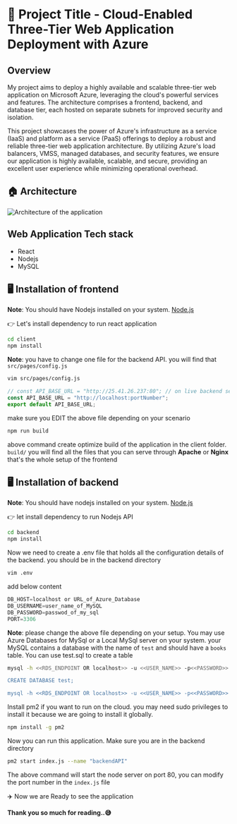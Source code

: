 # 🚀 Project Title - Cloud-Enabled Three-Tier Web Application Deployment with Azure

## Overview

My project aims to deploy a highly available and scalable three-tier web application on Microsoft Azure, leveraging the cloud's powerful services and features. The architecture comprises a frontend, backend, and database tier, each hosted on separate subnets for improved security and isolation.

This project showcases the power of Azure's infrastructure as a service (IaaS) and platform as a service (PaaS) offerings to deploy a robust and reliable three-tier web application architecture. By utilizing Azure's load balancers, VMSS, managed databases, and security features, we ensure our application is highly available, scalable, and secure, providing an excellent user experience while minimizing operational overhead.

## 🏠 Architecture
![Architecture of the application](architecture.png)

## Web Application Tech stack

- React 
- Nodejs
- MySQL

## 🖥️ Installation of frontend

**Note**: You should have Nodejs installed on your system. [Node.js](https://nodejs.org/)

👉 Let's install dependency to run react application

```sh
cd client
npm install
```

**Note**: you have to change one file for the backend API. you will find that `src/pages/config.js`

```sh
vim src/pages/config.js
```

```javascript
// const API_BASE_URL = "http://25.41.26.237:80"; // on live backend server which is running on port 80
const API_BASE_URL = "http://localhost:portNumber";
export default API_BASE_URL;
```
make sure you EDIT the above file depending on your scenario


```sh
npm run build 
```

above command create optimize build of the application in the client folder. `build/` you will find all the files that you can serve through **Apache** or **Nginx**
that's the whole setup of the frontend

##  🖥️ ️Installation of backend

**Note**: You should have nodejs installed on your system. [Node.js](https://nodejs.org/)

👉 let install dependency to run Nodejs  API

```sh
cd backend
npm install
```
Now we need to create a .env file that holds all the configuration details of the backend. you should be in the backend directory

```sh
vim .env
```
add below content 

```javascript
DB_HOST=localhost or URL_of_Azure_Database
DB_USERNAME=user_name_of_MySQL
DB_PASSWORD=passwod_of_my_sql
PORT=3306
```
**Note**: please change the above file depending on your setup. You may use Azure Databases for MySql or a Local MySql server on your system. your MySQL contains a database with the name of `test` and should have a `books` table. You can use test.sql to create a table 


```sh
mysql -h <<RDS_ENDPOINT OR localhost>> -u <<USER_NAME>> -p<<PASSWORD>>

CREATE DATABASE test;

mysql -h <<RDS_ENDPOINT OR localhost>> -u <<USER_NAME>> -p<<PASSWORD>> test < test.sql
```


Install pm2 if you want to run on the cloud. you may need sudo privileges to install it because we are going to install it globally.

```sh
npm install -g pm2
```

Now you can run this application. Make sure you are in the backend directory


```sh
pm2 start index.js --name "backendAPI"
```

The above command will start the node server on port 80, you can modify the port number in the `index.js` file

✈️ Now we are Ready to see the application

**Thank you so much for reading..😅**
